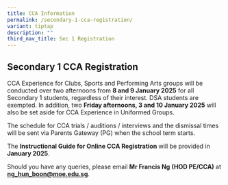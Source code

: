 ```yaml
---
title: CCA Information
permalink: /secondary-1-cca-registration/
variant: tiptap
description: ""
third_nav_title: Sec 1 Registration
---
```

<h2><strong>Secondary 1 CCA Registration</strong>&nbsp;</h2>
<p>CCA Experience for Clubs, Sports and Performing Arts groups will be conducted
over two afternoons from <strong>8 and 9 January 2025</strong> for all Secondary
1 students, regardless of their interest. DSA students are exempted. In
addition, two <strong>Friday afternoons, 3 and 10 January 2025</strong> will
also be set aside for CCA Experience in Uniformed Groups.&nbsp;</p>
<p>The schedule for CCA trials / auditions / interviews and the dismissal
times will be sent via Parents Gateway (PG) when the school term starts.&nbsp;</p>
<p>The <strong>Instructional Guide for Online CCA Registration</strong> will
be provided in <strong>January 2025</strong>.&nbsp;</p>
<p>Should you have any queries, please email <strong>Mr Francis Ng</strong>  <strong>(HOD PE/CCA)</strong> at <strong><a href="mailto:ng_hun_boon@moe.edu.sg" rel="noopener noreferrer nofollow" target="_blank">ng_hun_boon@moe.edu.sg</a></strong>.&nbsp;</p>
<p>&nbsp;</p>